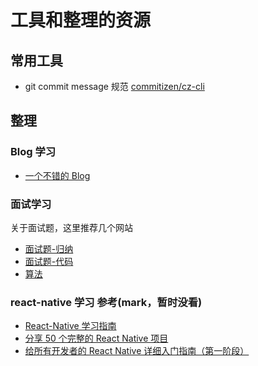 # 工具和整理的资源

## 常用工具

- git commit message 规范 [commitizen/cz-cli](https://github.com/commitizen/cz-cli)

## 整理

### Blog 学习

- [一个不错的 Blog](https://github.com/ljianshu/Blog)

### 面试学习

关于面试题，这里推荐几个网站

- [面试题-归纳](https://www.cxymsg.com/guide/#%E9%A1%B9%E7%9B%AE%E7%BB%93%E6%9E%84%E6%A6%82%E8%A7%88)
- [面试题-代码](http://bigerfe.com/)
- [算法](http://www.conardli.top/docs/dataStructure/)

### react-native 学习 参考(mark，暂时没看)

- [React-Native 学习指南](https://github.com/reactnativecn/react-native-guide)
- [分享 50 个完整的 React Native 项目](https://juejin.im/post/58f37cb361ff4b0058f9824a)
- [给所有开发者的 React Native 详细入门指南（第一阶段）](https://juejin.im/post/5898388b128fe1006cb943e3)
